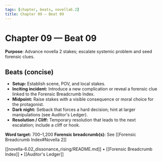 ```yaml
---
tags: [chapter, beats, novella6.2]
title: Chapter 09 — Beat 09
---
```


# Chapter 09 — Beat 09

**Purpose**: Advance novella 2 stakes; escalate systemic problem and seed forensic clues.

## Beats (concise)
- **Setup:** Establish scene, POV, and local stakes.
- **Inciting incident:** Introduce a new complication or reveal a forensic clue linked to the Forensic Breadcrumb Index.
- **Midpoint:** Raise stakes with a visible consequence or moral choice for the protagonist.
- **Dark night:** Setback that forces a hard decision; hint at larger manipulations (see Auditor's Ledger).
- **Resolution / Cliff:** Temporary resolution that leads to the next escalation; include a cliff or hook.

**Word target:** 700–1,200
**Forensic breadcrumb(s):** See [[Forensic Breadcrumb Index#Novella 2]]

[[novella-6.02_dissonance_rising/README.md]] • [[Forensic Breadcrumb Index]] • [[Auditor's Ledger]]
